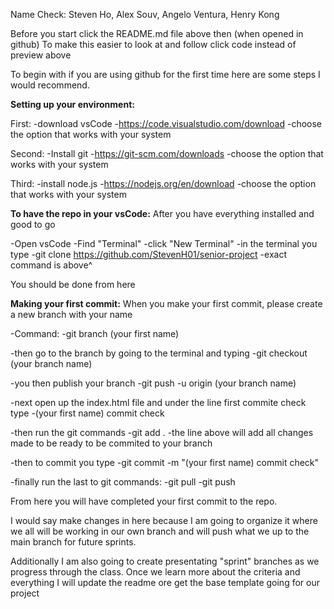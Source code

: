 Name Check:
Steven Ho,
Alex Souv,
Angelo Ventura,
Henry Kong

Before you start click the README.md file above then (when opened in github)
To make this easier to look at and follow click code instead of preview above

To begin with if you are using github for the first time here are some steps I would recommend.

**Setting up your environment:**

First:
-download vsCode
-<https://code.visualstudio.com/download>
-choose the option that works with your system

Second:
-Install git
-<https://git-scm.com/downloads>
-choose the option that works with your system

Third:
-install node.js
-<https://nodejs.org/en/download>
-choose the option that works with your system

**To have the repo in your vsCode:**
After you have everything installed and good to go

-Open vsCode
-Find "Terminal"
-click "New Terminal"
-in the terminal you type
  -git clone <https://github.com/StevenH01/senior-project>
  -exact command is above^

You should be done from here

**Making your first commit:**
When you make your first commit, please create a new branch with your name

-Command:
  -git branch (your first name)
  
-then go to the branch by going to the terminal and typing
  -git checkout (your branch name)
  
-you then publish your branch
 -git push -u origin (your branch name)

-next open up the index.html file and under the line first commite check type
  -(your first name) commit check
  
-then run the git commands
  -git add .
  -the line above will add all changes made to be ready to be commited to your branch
  
-then to commit you type
  -git commit -m "(your first name) commit check"
  
-finally run the last to git commands:
  -git pull
  -git push

From here you will have completed your first commit to the repo.

I would say make changes in here because I am going to organize it where we all will be working in our own branch and will push what we up to the main branch for future sprints.

Additionally I am also going to create presentating "sprint" branches as we progress through the class.
Once we learn more about the criteria and everything I will update the readme ore get the base template going for our project
